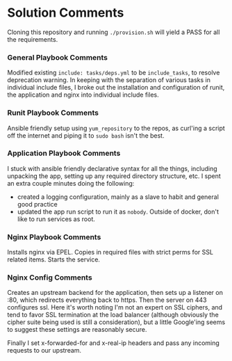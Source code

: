 # Solution Comments

Cloning this repository and running `./provision.sh` will yield a PASS for all the requirements.

### General Playbook Comments

Modified existing `include: tasks/deps.yml` to be `include_tasks`, to resolve deprecation warning.
In keeping with the separation of various tasks in individual include files, I broke out the
installation and configuration of runit, the application and nginx into individual include files.

### Runit Playbook Comments

Ansible friendly setup using `yum_repository` to the repos, as curl'ing a script off the internet and piping it to `sudo bash` isn't the best.

### Application Playbook Comments

I stuck with ansible friendly declarative syntax for all the things, including unpacking the app,
setting up any required directory structure, etc. I spent an extra couple minutes doing the
following:

- created a logging configuration, mainly as a slave to habit and general good practice
- updated the app run script to run it as `nobody`. Outside of docker, don't like to run services as root.

### Nginx Playbook Comments

Installs nginx via EPEL. Copies in required files with strict perms for SSL related items. Starts
the service.

### Nginx Config Comments

Creates an upstream backend for the application, then sets up a listener on :80, which redirects
everything back to https. Then the server on 443 configures ssl. Here it's worth noting I'm not
an expert on SSL ciphers, and tend to favor SSL termination at the load balancer (although obviously
the cipher suite being used is still a consideration), but a little Google'ing seems to suggest these
settings are reasonably secure.

Finally I set x-forwarded-for and x-real-ip headers and pass any incoming requests to our upstream.
